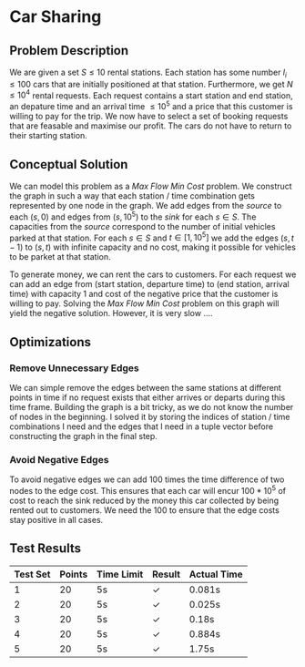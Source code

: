 # Car Sharing

## Problem Description

We are given a set $S \leq 10$ rental stations. Each station has some number $l_i \leq 100$ cars that are initially positioned at that station. Furthermore, we get $N \leq 10^4$ rental requests. Each request contains a start station and end station, an depature time and an arrival time $\leq 10^5$ and a price that this customer is willing to pay for the trip. We now have to select a set of booking requests that are feasable and maximise our profit. The cars do not have to return to their starting station.

## Conceptual Solution

We can model this problem as a $\textit{Max Flow Min Cost}$ problem. We construct the graph in such a way that each station / time combination gets represented by one node in the graph. We add edges from the $source$ to each $(s, 0)$ and edges from $(s, 10^5)$ to the $sink$ for each $s \in S$. The capacities from the $source$ correspond to the number of initial vehicles parked at that station. For each $s \in S$ and $t \in [1, 10^5]$ we add the edges $(s, t-1)$ to $(s,t)$ with infinite capacity and no cost, making it possible for vehicles to be parket at that station.

To generate money, we can rent the cars to customers. For each request we can add an edge from (start station, departure time) to (end station, arrival time) with capacity 1 and cost of the negative price that the customer is willing to pay. Solving the $\textit{Max Flow Min Cost}$ problem on this graph will yield the negative solution. However, it is very slow ....

## Optimizations

### Remove Unnecessary Edges

We can simple remove the edges between the same stations at different points in time if no request exists that either arrives or departs during this time frame. Building the graph is a bit tricky, as we do not know the number of nodes in the beginning. I solved it by storing the indices of station / time combinations I need and the edges that I need in a tuple vector before constructing the graph in the final step.

### Avoid Negative Edges

To avoid negative edges we can add 100 times the time difference of two nodes to the edge cost. This ensures that each car will encur $100 * 10^5$ of cost to reach the sink reduced by the money this car collected by being rented out to customers. We need the 100 to ensure that the edge costs stay positive in all cases.

## Test Results


| Test Set | Points | Time Limit | Result | Actual Time |
|-----------|---------|------------|----------|-------------|
| 1 | 20 | 5s | ✓ | 0.081s |
| 2 | 20 | 5s | ✓ | 0.025s |
| 3 | 20 | 5s | ✓ | 0.18s |
| 4 | 20 | 5s | ✓ | 0.884s |
| 5 | 20 | 5s | ✓ | 1.75s |


